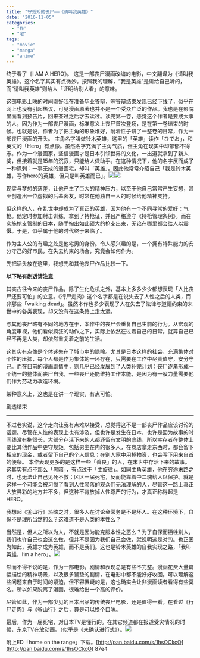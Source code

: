 ```yaml
---
title: "守规矩的丧尸——《请叫我英雄》"
date: "2016-11-05"
categories: 
  - "作"
  - "宅"
tags: 
  - "movie"
  - "manga"
  - "anime"
---
```


终于看了《I AM A HERO》。 这是一部丧尸漫画改编的电影，中文翻译为《请叫我英雄》。这个名字其实有点微妙。按照我的理解，“我是英雄”是讲给自己听的，而“请叫我英雄”则给人「证明给别人看」的意味。

这部电影上映的时间刚好我在准备毕业答辩，等答辩结束发现已经下线了，似乎在网上也没有引起热议，可见漫画原著也并不是一个受众广泛的作品。我也是在影院里面看到预告片，回来查过之后才去读过。读完第一卷，感觉这个作者是要成大事的人，因为作为一部丧尸漫画，标准意义上丧尸首次登场，是在第一卷结束的时候。也就是说，作者为了把主角的形象堆好，耐着性子讲了一整卷的日常，作为一部丧尸漫画的开头。 主角名字叫做铃木英雄，这里的「英雄」读作「ひでお」，和英文的「Hero」有点像。虽然名字充满了主角气质，但主角在现实中却郁郁不得志。作为一个漫画家，坚信漫画才是日本引领世界的文化，一出道就拿到了新人奖，但接着就是15年的沉寂，只能给人做助手。在这种情况下，他的名字反而成了一种讽刺：一事无成的漫画宅，却叫「英雄」。因此他常常介绍自己「我是铃木英雄，写作hero的英雄，但只是叫英雄而已」。![](http://ww2.sinaimg.cn/large/006tNbRwgw1f9h591yzwpj30ky09e0td.jpg)![](http://ww3.sinaimg.cn/large/006tNbRwgw1f9h58b1us7j30ky09e3z6.jpg)

现实与梦想的落差，让他产生了巨大的精神压力，以至于他自己常常产生妄想，甚至创造出一位虚拟的后辈密友，时常在他独自一人的时候给他精神支持。

但这样的人，在乱世中却成为了真正的英雄，因为他有一个不同寻常的爱好：气枪。他定时参加射击训练，拿到了持枪证，并且严格遵守《持枪管理条例》。而在实施枪支管制的日本，随手掏出如此硕大的枪支出来，无论在哪里都会给人以震慑。于是，似乎属于他的时代终于来临了。

作为主人公的有趣之处是他宅男的身份。令人感兴趣的是，一个拥有特殊能力的安分守己的好市民，在失去约束的场合，究竟会如何作为。

先把话头放在这里，我想先和其他丧尸作品比较一下。

**以下略有剧透请注意**

其实古往今来的丧尸作品，除了生化危机之外，基本上多多少少都想表现「人比丧尸还要可怕」的立意。《行尸走肉》这个名字都是在说失去了人性之后的人类，而非那些「walking dead」。虽然本作也多少表现了人在失去了法律与道德约束的末世中的各类表现，却又没有在这条路上走太远。

与其他丧尸略有不同的地方在于，本作中的丧尸会重复自己生前的行为。从宏观的角度审视，他们看似疯狂的动作之下，实际上依然在过着自己的日常。就算自己已经不再是人类，却依然重复着之前的生活。

这其实有点像是个体迷失在了城市中的隐喻。尤其是日本这样的社会，充满集体对个性的压抑，每个人都是作为集体的一环存在，只需要在工作中尽责值守，安分守己。而在目前的漫画剧情中，则几乎已经发展到了人类补完计划：丧尸逐渐形成一个统一的整体而丧尸自我，一些丧尸还能维持工作本能，是因为有一股力量需要他们作为劳动力改造环境。

某种意义上，这也是在讲一个现实，有点可怕。

剧透结束

* * *

不过老实说，这个走向让我有点难以接受，总觉得这不是一部丧尸作品应该讨论的话题。尽管在人性的表现上也有涉及，但也许是发生在日本，也许是因为故事的时间线没有拖很长，大部分存活下来的人都还留有文明的底线，所以幸存者在整体上要比其他作品中更守规矩。包括男主在内的很多人，在商店拿走东西时，都会留下相应的现金，或者留下自己的个人信息；在别人家中用掉物资，也会写下用来自首的便条。 本作表现更多的是这样一些「善良」的人，在末世中存活下来的故事。这其实有点不那么「黑暗」，有点过于「主旋律」。如同主角英雄，他在穷途末路之时，也无法让自己见死不救；区区一届死宅，反而能靠着中二魂给人以保护。就是这样一个可能会被习惯了看到人性陨落的观众们无法理解的人，尽管这一路上真正大放异彩的地方并不多，但这种不肯放掉人性尊严的行为，才真正称得起是HERO。

我想起《釜山行》热映之时，很多人在讨论金常务是不是坏人。在这种环境下，自保不是理所当然的么？这难道不是人类的本性么？

当然是，但人之所以为人，不就是因为能克服本性之恶么？为了自保而牺牲别人，我们也许自己也会这么做，但并不是因为我们自己会做，就说明这是对的。也正因为如此，英雄才成为英雄，而不是我们。这也是铃木英雄的自我实现之路，「我叫英雄，I’m a hero」。![](http://ww1.sinaimg.cn/large/65e4f1e6gw1f9h5csf0x7j20ky09egmt.jpg)

然而不得不说的是，作为一部电影，剧情和表现总是有些不完整。漫画花费大量篇幅描绘的精神场景，以及很多铺垫的剧情，在电影中都不能好好收回。可以理解这些问题来自于时间的紧迫，但不容置疑的是，这也确实会让非漫画读者看得有些莫名。所以如果脱离了漫画，很难给出一个高的评价。

尽管如此，作为一部少见的日本出品的传统丧尸电影，还是值得一看。在看过《行尸走肉》与《釜山行》之后，算是可以换个口味。

最后，作为一届死宅，对日本TV是懂行的。在其它频道都在报道受灾情况的时候，东京TV在放动画。（似乎是《未确认进行式》）。![](http://ww4.sinaimg.cn/large/006tNbRwjw1f9h53k3ispj30ky09eq3s.jpg)

附上ED「home on the range」下载。[http://pan.baidu.com/s/1hsOCkcO](http://pan.baidu.com/s/1hsOCkcO) 87e4
